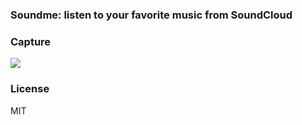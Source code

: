 ### Soundme: listen to your favorite music from SoundCloud

### Capture
![](https://i.ibb.co/vwTxsfg/soundme.png)

### License
MIT